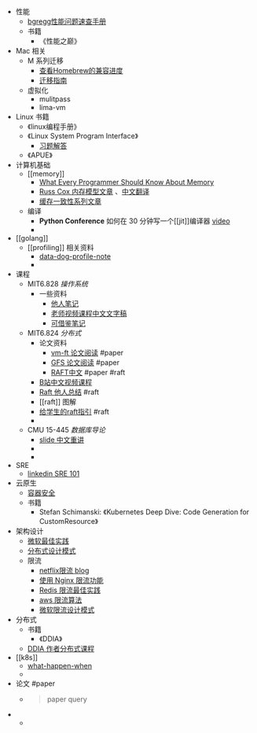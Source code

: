 - 性能
	- [bgregg性能问题速查手册](https://www.brendangregg.com/Articles/Netflix_Linux_Perf_Analysis_60s.pdf)
	- 书籍
		- 《性能之巅》
- Mac 相关
	- M 系列迁移
		- [查看Homebrew的兼容进度](https://github.com/Homebrew/brew/issues/7857)
		- [迁移指南](https://github.com/guevara/read-it-later/issues/7705)
	- 虚拟化
		- mulitpass
		- lima-vm
- Linux 书籍
	- 《linux编程手册》
	- 《Linux System Program Interface》
		- [习题解答](https://github.com/sunhuiquan/tlpi-learn)
	- 《APUE》
- 计算机基础
	- [[memory]]
		- [What Every Programmer Should Know About Memory](https://people.freebsd.org/~lstewart/articles/cpumemory.pdf)
		- [Russ Cox 内存模型文章](https://research.swtch.com/hwmm) 、[中文翻译](https://colobu.com/2021/06/30/hwmm/)
		- [缓存一致性系列文章](https://zhuanlan.zhihu.com/p/136300660)
	- 编译
		- **Python Conference** 如何在 30 分钟写一个[[jit]]编译器 [video](https://www.youtube.com/watch?v=DKns_rH8rrg)
		-
- [[golang]]
	- [[profiling]] 相关资料
		- [data-dog-profile-note](https://github.com/DataDog/go-profiler-notes/blob/main/guide/README.md)
		-
- 课程
	- MIT6.828 *操作系统*
		- 一些资料
			- [他人笔记](https://github.com/SmallPond/MIT6.828_OS)
			- [老师视频课程中文文字稿](https://github.com/huihongxiao/MIT6.S081)
			- [可借鉴笔记](https://fanxiao.tech/posts/MIT-6S081-notes/#16-lab-1-unix-utilities)
	- MIT6.824 *分布式*
		- 论文资料
			- [vm-ft 论文阅读](https://www.cnblogs.com/brianleelxt/p/13245754.html) #paper
			- [GFS 论文阅读](https://spongecaptain.cool/post/paper/googlefilesystem/) #paper
			- [RAFT中文](https://github.com/maemual/raft-zh_cn/blob/master/raft-zh_cn.md) #paper #raft
		- [B站中文视频课程](https://www.bilibili.com/video/BV1R7411t71W?p=1&vd_source=2abff075bda6eb4c91c27fd1da6f2b36)
		- [Raft 他人总结](https://tanxinyu.work/raft/) #raft
		- [[raft]] 图解
		- [给学生的raft指引](https://thesquareplanet.com/blog/students-guide-to-raft/) #raft
		-
	- CMU 15-445 *数据库导论*
		- [slide 中文重讲](https://www.bilibili.com/video/BV1bQ4y1Y7iT?spm_id_from=333.1007.top_right_bar_window_custom_collection.content.click)
		-
		-
- SRE
	- [linkedin SRE 101](https://linkedin.github.io/school-of-sre/)
- 云原生
	- [容器安全]([https://sysdig.com/blog/container-security-best-practices/](https://sysdig.com/blog/container-security-best-practices/))
	- 书籍
		- Stefan Schimanski: 《Kubernetes Deep Dive: Code Generation for CustomResource》
- 架构设计
	- [微软最佳实践](https://docs.microsoft.com/zh-cn/azure/architecture/best-practices/index-best-practices)
	- [分布式设计模式](https://github.com/dreamhead/patterns-of-distributed-systems)
	- 限流
		- [netflix限流 blog](https://netflixtechblog.medium.com/performance-under-load-3e6fa9a60581)
		- [使用 Nginx 限流功能](https://www.nginx.com/blog/rate-limiting-nginx/)
		- [Redis 限流最佳实践](https://redis.com/redis-best-practices/basic-rate-limiting/)
		- [aws 限流算法](https://aws.amazon.com/cn/blogs/architecture/exponential-backoff-and-jitter/)
		- [微软限流设计模式](https://docs.microsoft.com/zh-cn/azure/architecture/patterns/rate-limiting-pattern)
- 分布式
	- 书籍
		- 《DDIA》
	- [DDIA 作者分布式课程](https://www.youtube.com/playlist?list=PLeKd45zvjcDFUEv_ohr_HdUFe97RItdiB)
- [[k8s]]
	- [what-happen-when](https://github.com/jamiehannaford/what-happens-when-k8s)
	-
- 论文 #paper
	- > paper query
-
	-